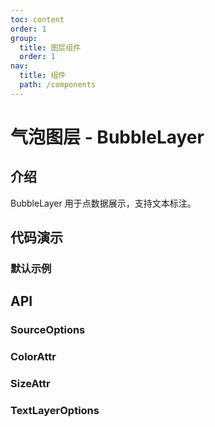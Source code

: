 ```yaml
---
toc: content
order: 1
group:
  title: 图层组件
  order: 1
nav:
  title: 组件
  path: /components
---
```


# 气泡图层 - BubbleLayer

## 介绍

BubbleLayer 用于点数据展示，支持文本标注。

## 代码演示

### 默认示例

<code src="./demo/default.tsx"></code>

## API

<API hideTitle></API>

### SourceOptions

<!-- <API hideTitle src="./types.ts" exports='["SizeAttr1"]'></API> -->

### ColorAttr

### SizeAttr

### TextLayerOptions
